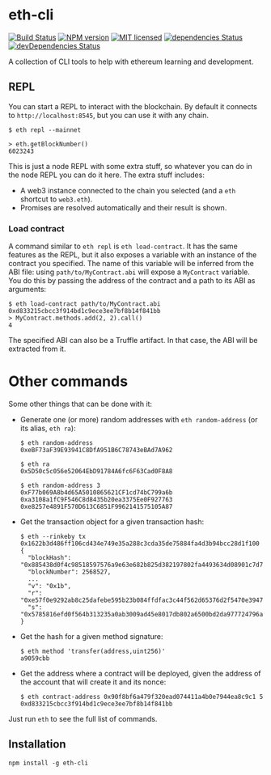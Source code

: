 # eth-cli

[![Build Status](https://travis-ci.org/protofire/eth-cli.svg?branch=master)](https://travis-ci.org/protofire/eth-cli)
[![NPM version](https://badge.fury.io/js/eth-cli.svg)](https://npmjs.org/package/eth-cli)
[![MIT licensed](https://img.shields.io/badge/license-MIT-blue.svg)](https://raw.githubusercontent.com/protofire/eth-cli/master/LICENSE)
[![dependencies Status](https://david-dm.org/protofire/eth-cli/status.svg)](https://david-dm.org/protofire/eth-cli)
[![devDependencies Status](https://david-dm.org/protofire/eth-cli/dev-status.svg)](https://david-dm.org/protofire/eth-cli?type=dev)

A collection of CLI tools to help with ethereum learning and development.

## REPL

You can start a REPL to interact with the blockchain. By default it connects to
`http://localhost:8545`, but you can use it with any chain.

```
$ eth repl --mainnet

> eth.getBlockNumber()
6023243
```

This is just a node REPL with some extra stuff, so whatever you can do in the
node REPL you can do it here. The extra stuff includes:

- A web3 instance connected to the chain you selected (and a `eth` shortcut to
  `web3.eth`).
- Promises are resolved automatically and their result is shown.

### Load contract

A command similar to `eth repl` is `eth load-contract`. It has the same features
as the REPL, but it also exposes a variable with an instance of the
contract you specified. The name of this variable will be inferred from the ABI file: using
`path/to/MyContract.abi` will expose a `MyContract` variable.
You do this by passing the address of the contract and a path to its ABI as arguments:

```
$ eth load-contract path/to/MyContract.abi 0xd833215cbcc3f914bd1c9ece3ee7bf8b14f841bb
> MyContract.methods.add(2, 2).call()
4
```

The specified ABI can also be a Truffle artifact. In that case, the ABI will be
extracted from it.

# Other commands

Some other things that can be done with it:

- Generate one (or more) random addresses with `eth random-address` (or its
  alias, `eth ra`):

  ```
  $ eth random-address
  0xeBF73aF39E93941C8DfA951B6C78743eBAd7A962

  $ eth ra
  0x5D50c5c056e52064EbD91784A6fc6F63Cad0F8A8

  $ eth random-address 3
  0xF77b069A8b4d65A5010865621CF1cd74bC799a6b
  0xa3108a1fC9F546C8d8435b20ea3375Ee0F927763
  0xe8257e4891F570D613C6851F9962141575105A87
  ```

- Get the transaction object for a given transaction hash:

  ```
  $ eth --rinkeby tx 0x1622b3d486ff106cd434e749e35a288c3cda35de75884fa4d3b94bcc28d1f100
  {
    "blockHash": "0x885438d0f4c98518597576a9e63e682b825d382197802fa4493634d08901c7d7",
    "blockNumber": 2568527,
    ...
    "v": "0x1b",
    "r": "0xe57f0e9292ab8c25dafebe595b23b084ffdfac3c44f562d65376d2f5470e3947",
    "s": "0x5785816efd0f564b313235a0ab3009ad45e8017db802a6500bd2da977724796a"
  }
  ```

- Get the hash for a given method signature:

  ```
  $ eth method 'transfer(address,uint256)'
  a9059cbb
  ```

- Get the address where a contract will be deployed, given the address of the
  account that will create it and its nonce:

  ```
  $ eth contract-address 0x90f8bf6a479f320ead074411a4b0e7944ea8c9c1 5
  0xd833215cbcc3f914bd1c9ece3ee7bf8b14f841bb
  ```

Just run `eth` to see the full list of commands.

## Installation

`npm install -g eth-cli`

